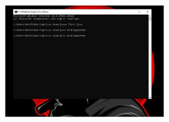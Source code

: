 ![image alt](https://github.com/sagarparamanik404/Modern_Banking_System/blob/3015dc209a162fb1acd5e167c97e1c52e21cdb83/No.1.PNG)
